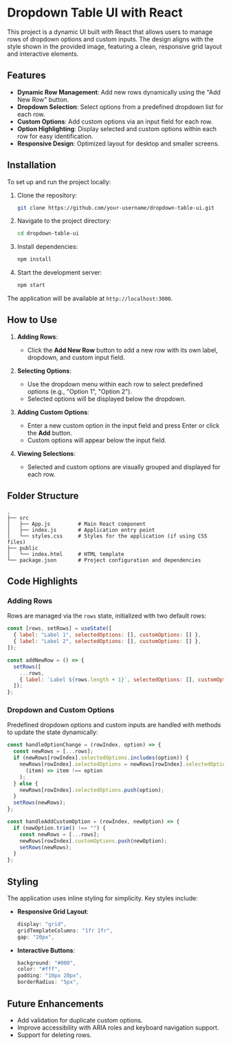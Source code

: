 # Dropdown Table UI with React

This project is a dynamic UI built with React that allows users to manage rows of dropdown options and custom inputs. The design aligns with the style shown in the provided image, featuring a clean, responsive grid layout and interactive elements.

## Features
- **Dynamic Row Management**: Add new rows dynamically using the "Add New Row" button.
- **Dropdown Selection**: Select options from a predefined dropdown list for each row.
- **Custom Options**: Add custom options via an input field for each row.
- **Option Highlighting**: Display selected and custom options within each row for easy identification.
- **Responsive Design**: Optimized layout for desktop and smaller screens.

## Installation
To set up and run the project locally:

1. Clone the repository:
   ```bash
   git clone https://github.com/your-username/dropdown-table-ui.git
   ```

2. Navigate to the project directory:
   ```bash
   cd dropdown-table-ui
   ```

3. Install dependencies:
   ```bash
   npm install
   ```

4. Start the development server:
   ```bash
   npm start
   ```

The application will be available at `http://localhost:3000`.

## How to Use

1. **Adding Rows**:
   - Click the **Add New Row** button to add a new row with its own label, dropdown, and custom input field.

2. **Selecting Options**:
   - Use the dropdown menu within each row to select predefined options (e.g., "Option 1", "Option 2").
   - Selected options will be displayed below the dropdown.

3. **Adding Custom Options**:
   - Enter a new custom option in the input field and press Enter or click the **Add** button.
   - Custom options will appear below the input field.

4. **Viewing Selections**:
   - Selected and custom options are visually grouped and displayed for each row.

## Folder Structure
```
.
├── src
│   ├── App.js         # Main React component
│   ├── index.js       # Application entry point
│   └── styles.css     # Styles for the application (if using CSS files)
├── public
│   └── index.html     # HTML template
└── package.json       # Project configuration and dependencies
```

## Code Highlights

### Adding Rows
Rows are managed via the `rows` state, initialized with two default rows:
```jsx
const [rows, setRows] = useState([
  { label: "Label 1", selectedOptions: [], customOptions: [] },
  { label: "Label 2", selectedOptions: [], customOptions: [] },
]);

const addNewRow = () => {
  setRows([
    ...rows,
    { label: `Label ${rows.length + 1}`, selectedOptions: [], customOptions: [] },
  ]);
};
```

### Dropdown and Custom Options
Predefined dropdown options and custom inputs are handled with methods to update the state dynamically:
```jsx
const handleOptionChange = (rowIndex, option) => {
  const newRows = [...rows];
  if (newRows[rowIndex].selectedOptions.includes(option)) {
    newRows[rowIndex].selectedOptions = newRows[rowIndex].selectedOptions.filter(
      (item) => item !== option
    );
  } else {
    newRows[rowIndex].selectedOptions.push(option);
  }
  setRows(newRows);
};

const handleAddCustomOption = (rowIndex, newOption) => {
  if (newOption.trim() !== "") {
    const newRows = [...rows];
    newRows[rowIndex].customOptions.push(newOption);
    setRows(newRows);
  }
};
```

## Styling
The application uses inline styling for simplicity. Key styles include:
- **Responsive Grid Layout**:
  ```jsx
  display: "grid",
  gridTemplateColumns: "1fr 1fr",
  gap: "20px",
  ```
- **Interactive Buttons**:
  ```jsx
  background: "#000",
  color: "#fff",
  padding: "10px 20px",
  borderRadius: "5px",
  ```

## Future Enhancements
- Add validation for duplicate custom options.
- Improve accessibility with ARIA roles and keyboard navigation support.
- Support for deleting rows.
